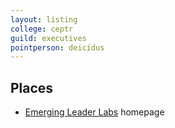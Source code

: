 ```yaml
---
layout: listing
college: ceptr
guild: executives
pointperson: deicidus
---
```


## Places
* [Emerging Leader Labs](http://emergingleaderlabs.org/) homepage
